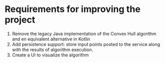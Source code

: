 # Requirements for improving the project

1. Remove the legacy Java implementation of the Convex Hull algorithm and en equivalent alternative in Kotlin
2. Add persistence support: store input points posted to the service along with the results of algorithm execution.
3. Create a UI to visualize the algorithm